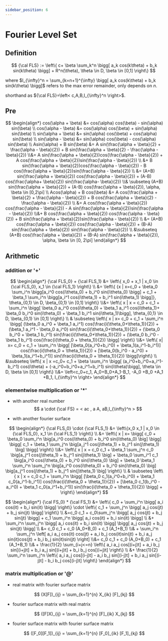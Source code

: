 ```yaml
---
sidebar_position: 6
---
```


# Fourier Level Set

## Definition

$$
{\cal FLS} := \left\{
c+ \beta \sum_k^n \bigg[ a_k cos(k\theta) + b_k sin(k\theta) \bigg] + R^n(\theta), \theta \in D, \beta \in [0,1]
\right\}
$$

where $I_{\infty}^n = \sum_{k=n+1}^{\infty} \bigg[ a_k cos(k\theta) + b_k sin(k\theta) \bigg]$ refers to the max error
remainder, only depends on $n$.

shorthand as ${\cal FLS}=\left< c,A,B,I_{\infty}^n \right>$.

## Pre

$$
\begin{align*}
cos(\alpha + \beta) &= cos(\alpha) cos(\beta) - sin(\alpha) sin(\beta) \\
cos(\alpha - \beta) &= cos(\alpha) cos(\beta) + sin(\alpha) sin(\beta) \\
sin(\alpha + \beta) &= sin(\alpha) cos(\beta) + cos(\alpha) sin(\beta) \\
sin(\alpha - \beta) &= sin(\alpha) cos(\beta) - cos(\alpha) sin(\beta) \\
Asin(\alpha) + B sin(\beta) &= A sin(\frac{\alpha + \beta}{2} + \frac{\alpha - \beta}{2}) +
B sin(\frac{\alpha + \beta}{2} - \frac{\alpha - \beta}{2}) \\&=
A sin(\frac{\alpha + \beta}{2})cos(\frac{\alpha - \beta}{2}) + A cos(\frac{\alpha + \beta}{2})sin(\frac{\alpha -
\beta}{2}) \\ &+
B sin(\frac{\alpha + \beta}{2})cos(\frac{\alpha - \beta}{2}) - B cos(\frac{\alpha + \beta}{2})sin(\frac{\alpha -
\beta}{2}) \\ &=
(A+B) sin(\frac{\alpha + \beta}{2}) cos(\frac{\alpha - \beta}{2}) + (A-B) cos(\frac{\alpha+
\beta}{2}) sin(\frac{\alpha- \beta}{2})
\\& \subseteq
(A+B) sin(\frac{\alpha + \beta}{2}) + (A-B) cos(\frac{\alpha + \beta}{2}), \alpha, \beta \in [0,2\pi] \\
Acos(\alpha) + B cos(\beta) &= A cos(\frac{\alpha + \beta}{2} + \frac{\alpha - \beta}{2}) +
B cos(\frac{\alpha + \beta}{2} - \frac{\alpha - \beta}{2}) \\ &=
A cos(\frac{\alpha + \beta}{2}) cos(\frac{\alpha - \beta}{2}) -
A sin(\frac{\alpha + \beta}{2})sin(\frac{\alpha - \beta}{2}) \\&+
B cos(\frac{\alpha + \beta}{2}) cos(\frac{\alpha - \beta}{2}) +
B sin(\frac{\alpha + \beta}{2})sin(\frac{\alpha - \beta}{2})  \\ &=
(A+B) cos(\frac{\alpha + \beta}{2}) cos(\frac{\alpha - \beta}{2}) +
(B-A) sin(\frac{\alpha + \beta}{2}) sin(\frac{\alpha - \beta}{2})
\\ &\subseteq
(A+B) cos(\frac{\alpha + \beta}{2}) + (B-A) sin(\frac{\alpha + \beta}{2}), \alpha, \beta \in [0, 2\pi]
\end{align*}
$$

## Arithmetic

### addition or '+'

$$
\begin{align*}
{\cal FLS_0} + {\cal FLS_1} &= \left\{
x_0 + x_1 | x_0 \in {\cal FLS_0}, x_1 \in {\cal FLS_1}
\right\} \\ &= \left\{
{x | x=c_0 + \beta_0 \sum_i^n \bigg[a_i^0 cos(i\theta_0) + b_i^0 sin(i\theta_0) \bigg] +
c_1 + \beta_1 \sum_i^n \bigg[a_i^1 cos(i\theta_1) + b_i^1 sin(i\theta_1) \bigg]}, \theta_{0,1} \in D, \beta_{0,1}
\in [0,1] \right\} \\&=
\left\{
x | x = c_0 + c_1 + \sum_i^n
\bigg[ \beta_0 a_i^0 cos(i\theta_0) + \beta_1 a_i^1 cos(i\theta_1)+
\beta_0 b_i^0 sin(i\theta_0) + \beta_1 b_i^1 sin(i\theta_1)\bigg], \theta_{0,1} \in D, \beta_{0,1} \in [0,1]
\right\} \\ & \subseteq
\left\{
x | x= c_0 + c_1 + \sum_i^n \bigg[ (\beta_0 a_i^0 + \beta_1 a_i^1) cos(\frac{i(\theta_0+\theta_1)}{2}) +
(\beta_1 a_i^1 - \beta_0 a_i^0) sin(\frac{i(\theta_0+\theta_1)}{2}) +
(\beta_0 b_i^0 + \beta_1 b_i^1) sin(\frac{i(\theta_0+\theta_1)}{2}) +
(\beta_0 b_i^0 - \beta_1 b_i^1) cos(\frac{i(\theta_0 + \theta_1)}{2})
\bigg] \right\} \\&=
\left\{
x| x= c_0 + c_1 + \sum_i^n \bigg[
[\beta_0(a_i^0+b_i^0) + \beta_1(a_i^1-b_i^1)] cos(\frac{i(\theta_0 + \theta_1)}{2}) +
[\beta_0(b_i^0 - a_i^0) + \beta_1(a_i^1+b_i^1)] sin(\frac{i(\theta_0 + \theta_1)}{2})
\bigg]\right\} \\ &\subseteq
\left\{
x | x =c_0+ c_1 + \beta \sum_i^n \bigg[
(a_i^0+b_i^0+a_i^1-b_i^1) cos(i\theta) + (-a_i^0+b_i^0+a_i^1+b_i^1) sin(i\theta)\bigg], \theta \in D, \beta \in [0,1]
\right\} \\&=
\left<c_0+c_1, A_0+B_0+A_1-B_1, -A_0 +B_0 +A_1 +B_1, I_{\infty}^n \right>
\end{align*}
$$

### elementwise multiplication or '*'

+ with another real number
  $$
  a \cdot {\cal FS} = < ac , a A, aB,I_{\infty}^n >
  $$

+ with another fourier surface

$$
\begin{align*}
{\cal FLS_0} \cdot {\cal FLS_1} &= \left\{x_0 x_1 | x_0 \in {\cal FLS_0}, x_1 \in {\cal FLS_1} \right\} \\ &=
\left\{
x | x= \bigg[ c_0 + \beta_0 \sum_i^n \big[a_i^0 cos(i\theta_0) + b_i^0 sin(i\theta_0) \big] \bigg]
\bigg[ c_1 + \beta_1 \sum_j^n \big[a_j^1 cos(j\theta_1) + b_j^1 sin(j\theta_1) \big] \bigg]
\right\} \\&=
\left\{
x | x =
c_0 c_1 + \beta_1 \sum_j^n c_0 \big[a_j^1 cos(j\theta_1) + b_j^1 sin(j\theta_1) \big]  +
\beta_0 \sum_i^1 c_1 \big[a_i^0 cos(i\theta_0) + b_i^0 sin(i\theta_0) \big] +
\beta_0 \beta_1 \sum_i^n \sum_j^n \big[a_i^0 cos(i\theta_0) + b_i^0 sin(i\theta_0) \big]
\big[a_j^1 cos(j\theta_1) + b_j^1 sin(j\theta_1) \big]
\right\} \\ & \subseteq
\left\{
x | x = c_0 c_1 +
\sum_i^n \bigg[
[\beta_0 c_1(a_i^0+b_i^0) + \beta_1 c_0(a_i^1-b_i^1)] cos(\frac{i(\theta_0 + \theta_1)}{2}) +
[\beta_0 c_1(b_i^0 - a_i^0) + \beta_1 c_0(a_i^1+b_i^1)] sin(\frac{i(\theta_0 + \theta_1)}{2})
\bigg] +
\right\}
\end{align*}
$$

$$
\begin{align*}
{\cal FS_0} * {\cal FS_1} &=
\left\{ c_0 + \sum_i^n \bigg[ a_i cos(it) + b_i sin(it) \bigg]
\right\} \cdot
\left\{ c_1 + \sum_j^n \bigg[ a_j cos(jt) + b_j sin(jt) \bigg]
\right\} \\
&=c_0 c_1 + c_0\sum_j^n \bigg[ a_j cos(jt) + b_j sin(jt) \bigg] +
c_1 \sum_i^n \bigg[ a_i cos(it) + b_i sin(it) \bigg] \\ &+
\sum_i^n \sum_j^n \bigg[ a_i cos(it) + b_i sin(it) \bigg] \bigg[ a_j cos(jt) + b_j sin(jt) \bigg] \\ &=
c_0 c_1 + c_0 (A_0+B_0) + c_1 (A_1+B_1) \\& +
\sum_i^n \sum_j^n \left[
a_i a_j cos(it) cos(jt) + a_i b_j cos(it)sin(jt) + b_i a_j sin(it)cos(jt) + b_i b_j sin(it)sin(jt)
\right] \\&=
c_0 c_1 + c_0 (A_0+B_0) + c_1 (A_1+B_1) \\& +
\frac{1}{2} \sum_{i+j<=n} \left\{ a_i a_j cos[(i+j)t] + a_i b_j sin[(i+j)t] + b_i a_j sin[(i+j)t] + b_i b_j cos[(i+j)t]
\right\} \\ &+ \frac{1}{2} \sum_i^n \sum_j^n \left\{
a_i a_j cos[(i-j)t] - a_i b_j sin[(i-j)t]  + b_i a_j sin[(i-j)t] - b_i b_j cos[(i-j)t]
\right\}
\end{align*}
$$

### matrix multiplication or '@'

+ real matrix with fourier surface matrix

$$
(X[F])_{ij} = \sum_{k=1}^{n} X_{ik} [F]_{kj}
$$

+ fourier surface matrix with real matrix

$$
([F]X)_{ij} = \sum_{k=1}^{n} [F]_{ik} X_{kj}
$$

+ fourier surface matrix with fourier surface matrix

$$
([F_0][F_1])_{ij} = \sum_{k=1}^{n} [F_0]_{ik} [F_1]_{kj}
$$